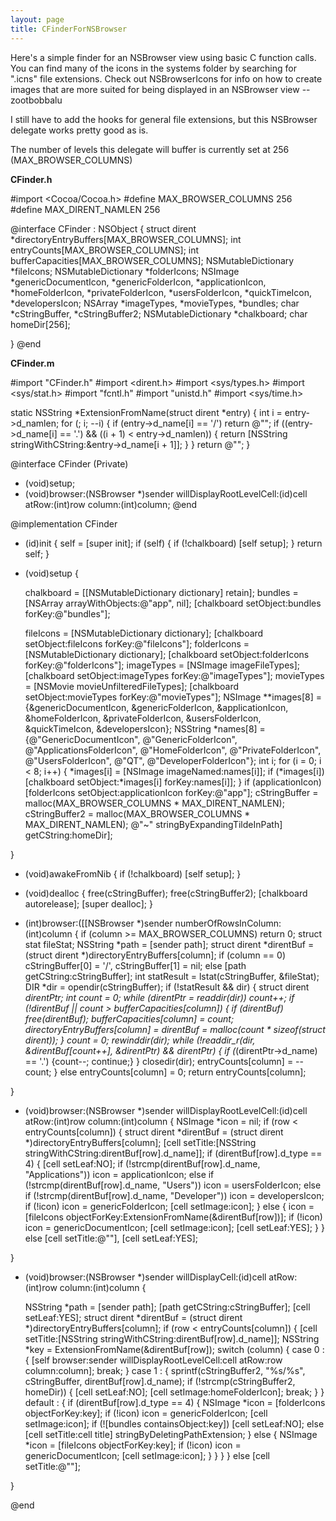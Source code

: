 ```yaml
---
layout: page
title: CFinderForNSBrowser
---
```




Here's a simple finder for an NSBrowser view using basic C function calls. You can find many of the icons in the systems folder by searching for ".icns" file extensions. Check out NSBrowserIcons for info on how to create images that are more suited for being displayed in an NSBrowser view --zootbobbalu

I still have to add the hooks for general file extensions, but this NSBrowser delegate works pretty good as is. 

The number of levels this delegate will buffer is currently set at 256 (MAX_BROWSER_COLUMNS) 

**CF<nowiki/>inder.h**
    
#import <Cocoa/Cocoa.h>
#define MAX_BROWSER_COLUMNS 256
#define MAX_DIRENT_NAMLEN 256

@interface CF<nowiki/>inder : NSObject
{
    struct dirent *directoryEntryBuffers[MAX_BROWSER_COLUMNS];
    int entryCounts[MAX_BROWSER_COLUMNS];
    int bufferCapacities[MAX_BROWSER_COLUMNS];
    NSMutableDictionary *fileIcons;
    NSMutableDictionary *folderIcons;
    NSImage *genericDocumentIcon, *genericFolderIcon, *applicationIcon, *homeFolderIcon,
            *privateFolderIcon, *usersFolderIcon, *quickTimeIcon, *developersIcon;
    NSArray *imageTypes, *movieTypes, *bundles;
    char *cStringBuffer, *cStringBuffer2;
    NSMutableDictionary *chalkboard;
    char homeDir[256];

}
@end


**CF<nowiki/>inder.m**
    
#import "CF<nowiki/>inder.h"
#import <dirent.h>
#import <sys/types.h>
#import <sys/stat.h>
#import "fcntl.h"
#import "unistd.h"
#import <sys/time.h>


static NSString *ExtensionFromName(struct dirent *entry) {
    int i = entry->d_namlen;
    for (; i; --i) {
        if (entry->d_name[i] == '/') return @"";
        if ((entry->d_name[i] == '.') && ((i + 1) < entry->d_namlen)) {
            return [NSString stringWithCString:&entry->d_name[i + 1]];
        }
    }
    return @"";
}

@interface CF<nowiki/>inder (Private)
- (void)setup;
- (void)browser:(NSBrowser *)sender willDisplayRootLevelCell:(id)cell 
          atRow:(int)row column:(int)column;
@end

@implementation CF<nowiki/>inder

- (id)init {
    self = [super init];
    if (self) {
        if (!chalkboard) [self setup];
    }
    return self;
}

- (void)setup {

    chalkboard = [[NSMutableDictionary dictionary] retain];
    bundles = [NSArray arrayWithObjects:@"app", nil];
    [chalkboard setObject:bundles forKey:@"bundles"];

    fileIcons = [NSMutableDictionary dictionary];
    [chalkboard setObject:fileIcons forKey:@"fileIcons"];
    folderIcons = [NSMutableDictionary dictionary];
    [chalkboard setObject:folderIcons forKey:@"folderIcons"];
    imageTypes = [NSImage imageFileTypes];
    [chalkboard setObject:imageTypes forKey:@"imageTypes"];
    movieTypes = [NSMovie movieUnfilteredFileTypes];
    [chalkboard setObject:movieTypes forKey:@"movieTypes"];
    NSImage **images[8] = {&genericDocumentIcon, &genericFolderIcon, 
                            &applicationIcon, &homeFolderIcon, 
                            &privateFolderIcon, &usersFolderIcon,
                            &quickTimeIcon, &developersIcon};
    NSString *names[8] = {@"GenericDocumentIcon", @"GenericFolderIcon", 
                        @"ApplicationsFolderIcon", @"HomeFolderIcon", 
                        @"PrivateFolderIcon", @"UsersFolderIcon", 
                        @"QT", @"DeveloperFolderIcon"};
    int i;
    for (i = 0; i < 8; i++) {
        *images[i] = [NSImage imageNamed:names[i]];
        if (*images[i]) [chalkboard setObject:*images[i] forKey:names[i]];
    }
    if (applicationIcon) [folderIcons setObject:applicationIcon forKey:@"app"];
    cStringBuffer = malloc(MAX_BROWSER_COLUMNS * MAX_DIRENT_NAMLEN); 
    cStringBuffer2 = malloc(MAX_BROWSER_COLUMNS * MAX_DIRENT_NAMLEN);
    @"~" stringByExpandingTildeInPath] getCString:homeDir];
    
}

- (void)awakeFromNib {
    if (!chalkboard) [self setup];
}
    
- (void)dealloc {
    free(cStringBuffer); free(cStringBuffer2);
    [chalkboard autorelease];
    [super dealloc];
}

- (int)browser:([[NSBrowser *)sender numberOfRowsInColumn:(int)column
{
    if (column >= MAX_BROWSER_COLUMNS) return 0;
    struct stat fileStat;
    NSString *path = [sender path];
    struct dirent *direntBuf = (struct dirent *)directoryEntryBuffers[column];
    if (column == 0) cStringBuffer[0] = '/', cStringBuffer[1] = nil;
    else [path getCString:cStringBuffer];
    int statResult = lstat(cStringBuffer, &fileStat);
    DIR *dir = opendir(cStringBuffer);
    if (!statResult && dir) {
        struct dirent *direntPtr;
        int count = 0;
        while (direntPtr = readdir(dir)) count++;
        if (!direntBuf || count > bufferCapacities[column]) {
            if (direntBuf) free(direntBuf);
            bufferCapacities[column] = count;
            directoryEntryBuffers[column] = direntBuf = malloc(count * sizeof(struct dirent));
        }
        count = 0; rewinddir(dir);
        while (!readdir_r(dir, &direntBuf[count++], &direntPtr) && direntPtr) {
            if (*(direntPtr->d_name) == '.') {count--; continue;}
        }
        closedir(dir);
        entryCounts[column] = --count;
    }
    else entryCounts[column] = 0;
    return entryCounts[column];

}

- (void)browser:(NSBrowser *)sender willDisplayRootLevelCell:(id)cell 
          atRow:(int)row column:(int)column 
{
    NSImage *icon = nil;
    if (row < entryCounts[column]) {
        struct dirent *direntBuf = (struct dirent *)directoryEntryBuffers[column];
        [cell setTitle:[NSString stringWithCString:direntBuf[row].d_name]];
        if (direntBuf[row].d_type == 4) {
            [cell setLeaf:NO];
            if (!strcmp(direntBuf[row].d_name, "Applications")) icon = applicationIcon;
            else if (!strcmp(direntBuf[row].d_name, "Users")) icon = usersFolderIcon;
            else if (!strcmp(direntBuf[row].d_name, "Developer")) icon = developersIcon;
            if (!icon) icon = genericFolderIcon; [cell setImage:icon];
        }
        else {
            icon = [fileIcons objectForKey:ExtensionFromName(&direntBuf[row])];
            if (!icon) icon = genericDocumentIcon;
            [cell setImage:icon]; [cell setLeaf:YES];
        }
    }
    else [cell setTitle:@""], [cell setLeaf:YES];

}

- (void)browser:(NSBrowser *)sender willDisplayCell:(id)cell atRow:(int)row column:(int)column {

    NSString *path = [sender path];
    [path getCString:cStringBuffer]; [cell setLeaf:YES];
    struct dirent *direntBuf = (struct dirent *)directoryEntryBuffers[column];
    if (row < entryCounts[column]) {
        [cell setTitle:[NSString stringWithCString:direntBuf[row].d_name]];
        NSString *key = ExtensionFromName(&direntBuf[row]);
        switch (column) {
            case 0 : {
                [self browser:sender willDisplayRootLevelCell:cell atRow:row column:column];
                break;
            }
            case 1 : {
                sprintf(cStringBuffer2, "%s/%s", cStringBuffer, direntBuf[row].d_name);
                if (!strcmp(cStringBuffer2, homeDir)) {
                    [cell setLeaf:NO]; [cell setImage:homeFolderIcon]; break;
                }
            }
            default : {
                if (direntBuf[row].d_type == 4) {
                    NSImage *icon = [folderIcons objectForKey:key];
                    if (!icon) icon = genericFolderIcon; [cell setImage:icon];
                    if (![bundles containsObject:key]) [cell setLeaf:NO];
                    else [cell setTitle:cell title] stringByDeletingPathExtension;
                }
                else {
                    NSImage *icon = [fileIcons objectForKey:key];
                    if (!icon) icon = genericDocumentIcon; [cell setImage:icon];
                }
            }
        }
    }
    else [cell setTitle:@""];

}

@end

